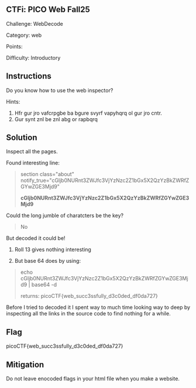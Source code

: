 ## CTFi: PICO Web Fall25 
Challenge: WebDecode

Category: web

Points:

Difficulty:   Introductory 

## Instructions

Do you know how to use the web inspector?

Hints:
1. Hfr gur jro vafcrpgbe ba bgure svyrf vapyhqrq ol gur jro cntr.
2. Gur synt znl be znl abg or rapbqrq

## Solution

Inspect all the pages.

Found interesting line:

>section class="about" notify_true="cGljb0NURnt3ZWJfc3VjYzNzc2Z1bGx5X2QzYzBkZWRfZGYwZGE3Mjd9"
>
>**cGljb0NURnt3ZWJfc3VjYzNzc2Z1bGx5X2QzYzBkZWRfZGYwZGE3Mjd9**

Could the long jumble of charatcters be the key?

>No

But decoded it could be!

1. Roll 13 gives nothing interesting

2. But base 64 does by using:

> echo cGljb0NURnt3ZWJfc3VjYzNzc2Z1bGx5X2QzYzBkZWRfZGYwZGE3Mjd9 | base64 -d
>
>returns: 
picoCTF{web_succ3ssfully_d3c0ded_df0da727}        

Before I tried to decoded it I spent way to much time looking way to deep by inspecting all the links in the source code to find nothing for a while.

## Flag

picoCTF{web_succ3ssfully_d3c0ded_df0da727}        

## Mitigation

Do not leave enocoded flags in your html file when you make a website.